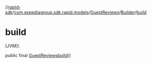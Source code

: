 //[rapid-sdk](../../../../index.md)/[com.expediagroup.sdk.rapid.models](../../index.md)/[GuestReviews](../index.md)/[Builder](index.md)/[build](build.md)

# build

[JVM]\

public final [GuestReviews](../index.md)[build](build.md)()
